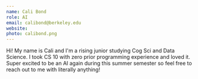 ```yaml
---
name: Cali Bond
role: AI
email: calibond@berkeley.edu
website:
photo: calibond.png
---
```

Hi! My name is Cali and I'm a rising junior studying Cog Sci and Data Science. I took CS 10 with zero prior programming experience and loved it. Super excited to be an AI again during this summer semester so feel free to reach out to me with literally anything! 
